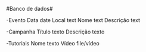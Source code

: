 #Banco de dados# 

-Evento
Data date 
Local text 
Nome text 
Descrição text 

-Campanha
Título texto 
Descrição texto 

-Tutoriais
Nome texto 
Vídeo file/vídeo